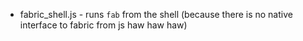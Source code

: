 * fabric_shell.js - runs `fab` from the shell (because there is no native interface to fabric from js haw haw haw)
